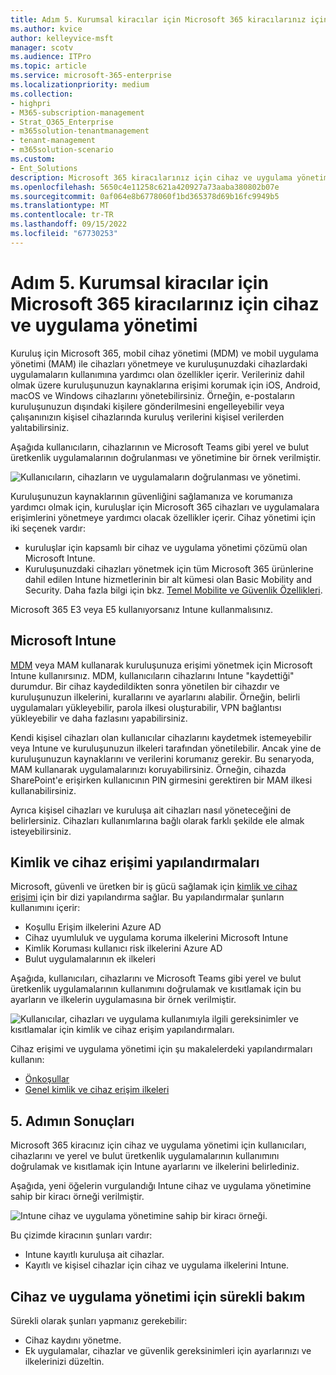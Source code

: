 ```yaml
---
title: Adım 5. Kurumsal kiracılar için Microsoft 365 kiracılarınız için cihaz ve uygulama yönetimi
ms.author: kvice
author: kelleyvice-msft
manager: scotv
ms.audience: ITPro
ms.topic: article
ms.service: microsoft-365-enterprise
ms.localizationpriority: medium
ms.collection:
- highpri
- M365-subscription-management
- Strat_O365_Enterprise
- m365solution-tenantmanagement
- tenant-management
- m365solution-scenario
ms.custom:
- Ent_Solutions
description: Microsoft 365 kiracılarınız için cihaz ve uygulama yönetimi için doğru seçeneği dağıtın.
ms.openlocfilehash: 5650c4e11258c621a420927a73aaba380802b07e
ms.sourcegitcommit: 0af064e8b6778060f1bd365378d69b16fc9949b5
ms.translationtype: MT
ms.contentlocale: tr-TR
ms.lasthandoff: 09/15/2022
ms.locfileid: "67730253"
---
```

# <a name="step-5-device-and-app-management-for-your-microsoft-365-for-enterprise-tenants"></a>Adım 5. Kurumsal kiracılar için Microsoft 365 kiracılarınız için cihaz ve uygulama yönetimi

Kuruluş için Microsoft 365, mobil cihaz yönetimi (MDM) ve mobil uygulama yönetimi (MAM) ile cihazları yönetmeye ve kuruluşunuzdaki cihazlardaki uygulamaların kullanımına yardımcı olan özellikler içerir. Verileriniz dahil olmak üzere kuruluşunuzun kaynaklarına erişimi korumak için iOS, Android, macOS ve Windows cihazlarını yönetebilirsiniz. Örneğin, e-postaların kuruluşunuzun dışındaki kişilere gönderilmesini engelleyebilir veya çalışanınızın kişisel cihazlarında kuruluş verilerini kişisel verilerden yalıtabilirsiniz.

Aşağıda kullanıcıların, cihazlarının ve Microsoft Teams gibi yerel ve bulut üretkenlik uygulamalarının doğrulanması ve yönetimine bir örnek verilmiştir.

![Kullanıcıların, cihazların ve uygulamaların doğrulanması ve yönetimi.](../media/tenant-management-overview/tenant-management-device-app-mgmt.png)

Kuruluşunuzun kaynaklarının güvenliğini sağlamanıza ve korumanıza yardımcı olmak için, kuruluşlar için Microsoft 365 cihazları ve uygulamalara erişimlerini yönetmeye yardımcı olacak özellikler içerir. Cihaz yönetimi için iki seçenek vardır:

- kuruluşlar için kapsamlı bir cihaz ve uygulama yönetimi çözümü olan Microsoft Intune.
- Kuruluşunuzdaki cihazları yönetmek için tüm Microsoft 365 ürünlerine dahil edilen Intune hizmetlerinin bir alt kümesi olan Basic Mobility and Security. Daha fazla bilgi için bkz. [Temel Mobilite ve Güvenlik Özellikleri](../admin/basic-mobility-security/capabilities.md).

Microsoft 365 E3 veya E5 kullanıyorsanız Intune kullanmalısınız.

## <a name="microsoft-intune"></a>Microsoft Intune

[MDM](/mem/intune/fundamentals/planning-guide) veya MAM kullanarak kuruluşunuza erişimi yönetmek için Microsoft Intune kullanırsınız. MDM, kullanıcıların cihazlarını Intune "kaydettiği" durumdur. Bir cihaz kaydedildikten sonra yönetilen bir cihazdır ve kuruluşunuzun ilkelerini, kurallarını ve ayarlarını alabilir. Örneğin, belirli uygulamaları yükleyebilir, parola ilkesi oluşturabilir, VPN bağlantısı yükleyebilir ve daha fazlasını yapabilirsiniz.

Kendi kişisel cihazları olan kullanıcılar cihazlarını kaydetmek istemeyebilir veya Intune ve kuruluşunuzun ilkeleri tarafından yönetilebilir. Ancak yine de kuruluşunuzun kaynaklarını ve verilerini korumanız gerekir. Bu senaryoda, MAM kullanarak uygulamalarınızı koruyabilirsiniz. Örneğin, cihazda SharePoint'e erişirken kullanıcının PIN girmesini gerektiren bir MAM ilkesi kullanabilirsiniz.

Ayrıca kişisel cihazları ve kuruluşa ait cihazları nasıl yöneteceğini de belirlersiniz. Cihazları kullanımlarına bağlı olarak farklı şekilde ele almak isteyebilirsiniz.

## <a name="identity-and-device-access-configurations"></a>Kimlik ve cihaz erişimi yapılandırmaları

Microsoft, güvenli ve üretken bir iş gücü sağlamak için [kimlik ve cihaz erişimi](../security/office-365-security/microsoft-365-policies-configurations.md) için bir dizi yapılandırma sağlar. Bu yapılandırmalar şunların kullanımını içerir:

- Koşullu Erişim ilkelerini Azure AD
- Cihaz uyumluluk ve uygulama koruma ilkelerini Microsoft Intune
- Kimlik Koruması kullanıcı risk ilkelerini Azure AD
- Bulut uygulamalarının ek ilkeleri

Aşağıda, kullanıcıları, cihazlarını ve Microsoft Teams gibi yerel ve bulut üretkenlik uygulamalarının kullanımını doğrulamak ve kısıtlamak için bu ayarların ve ilkelerin uygulamasına bir örnek verilmiştir.

![Kullanıcılar, cihazları ve uygulama kullanımıyla ilgili gereksinimler ve kısıtlamalar için kimlik ve cihaz erişim yapılandırmaları.](../media/tenant-management-overview/tenant-management-device-app-mgmt-golden-config.png)

Cihaz erişimi ve uygulama yönetimi için şu makalelerdeki yapılandırmaları kullanın:

- [Önkoşullar](../security/office-365-security/identity-access-prerequisites.md)
- [Genel kimlik ve cihaz erişim ilkeleri](../security/office-365-security/identity-access-policies.md)

## <a name="results-of-step-5"></a>5. Adımın Sonuçları

Microsoft 365 kiracınız için cihaz ve uygulama yönetimi için kullanıcıları, cihazlarını ve yerel ve bulut üretkenlik uygulamalarının kullanımını doğrulamak ve kısıtlamak için Intune ayarlarını ve ilkelerini belirlediniz.

Aşağıda, yeni öğelerin vurgulandığı Intune cihaz ve uygulama yönetimine sahip bir kiracı örneği verilmiştir.

![Intune cihaz ve uygulama yönetimine sahip bir kiracı örneği.](../media/tenant-management-overview/tenant-management-tenant-build-step5.png)

Bu çizimde kiracının şunları vardır:

- Intune kayıtlı kuruluşa ait cihazlar.
- Kayıtlı ve kişisel cihazlar için cihaz ve uygulama ilkelerini Intune.

## <a name="ongoing-maintenance-for-device-and-app-management"></a>Cihaz ve uygulama yönetimi için sürekli bakım

Sürekli olarak şunları yapmanız gerekebilir: 

- Cihaz kaydını yönetme.
- Ek uygulamalar, cihazlar ve güvenlik gereksinimleri için ayarlarınızı ve ilkelerinizi düzeltin.
